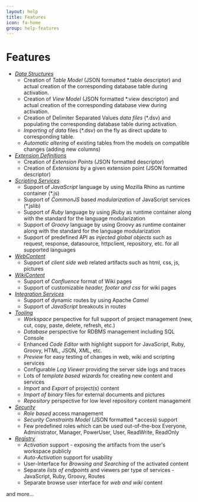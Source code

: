 ```yaml
---
layout: help
title: Features
icon: fa-home
group: help-features
---
```


Features
===

* [*Data Structures*](data_structures.html)
	* Creation of *Table Model* (JSON formatted *.table descriptor) and actual creation of the corresponding database table during activation.
	* Creation of *View Model* (JSON formatted *.view descriptor) and actual creation of the corresponding database view during activation.
	* Creation of Delimiter Separated Values *data files* (*.dsv) and populating the corresponding database table during activation.
	* *Importing of data* files (*.dsv) on the fly as direct update to corresponding table.
	* *Automatic altering* of existing tables from the models on compatible changes (adding new columns)
* [*Extension Definitions*](extension_definitions.html)
	* Creation of *Extension Points* (JSON formatted descriptor)
	* Creation of *Extensions* by a given extension point (JSON formatted descriptor)
* [*Scripting Services*](scripting_services.html)
	* Support of *JavaScript* language by using Mozilla Rhino as runtime container (*.js)
	* Support of *CommonJS* based *modularization* of JavaScript services (*.jslib)
	* Support of *Ruby* language by using jRuby as runtime container along with the standard for the language modularization
	* Support of *Groovy* language by using Groovy as runtime container along with the standard for the language modularization
	* Support of predefined API as *injected global objects* such as request, response, datasource, httpclient, repository, etc. for all supported languages
* [*WebContent*](web_content.html)
	* Support of *client side web* related artifacts such as html, css, js, pictures
* [*WikiContent*](wiki_content.html)
	* Support of *Confluence* format of Wiki pages
	* Support of customizable *header, footer and css* for wiki pages
* [*Integration Services*](integration_services.html)
	* Support of dynamic routes by using Apache *Camel*
	* Support of *JavaScript* breakouts in routes
* [*Tooling*](tooling.html)
	* *Workspace* perspective for full support of project management (new, cut, copy, paste, delete, refresh, etc.)
	* *Database* perspective for RDBMS management including SQL Console
	* Enhanced *Code Editor* with highlight support for JavaScript, Ruby, Groovy, HTML, JSON, XML, etc.
	* *Preview* for easy testing of changes in web, wiki and scripting services
	* Configurable *Log Viewer* providing the server side logs and traces
	* Lots of *template based wizards* for creating new content and services
	* *Import* and *Export* of project(s) content
	* *Import of binary* files for external documents and pictures
	* *Repository* perspective for low level repository content management
* [*Security*](security.html)
	* *Role based* access management
	* *Security Constraints Model* (JSON formatted *.access) support
	* Few predefined roles which can be used out-of-the-box Everyone, Administrator, Manager, PowerUser, User, ReadWrite, ReadOnly
* [*Registry*](registry.html)
	* *Activation* support - exposing the artifacts from the user's workspace publicly 
	* *Auto-Activation* support for usability
	* User-Interface for *Browsing and Searching* of the activated content
	* Separate *lists of endpoints* and viewers per type of services - JavaScript, Ruby, Groovy, Routes
	* Separate browse user interface for *web and wiki* content

and more...
